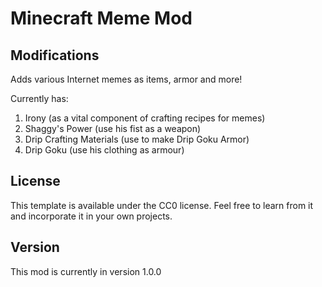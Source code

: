 # Minecraft Meme Mod

## Modifications

Adds various Internet memes as items, armor and more!

Currently has:
1. Irony (as a vital component of crafting recipes for memes)
2. Shaggy's Power (use his fist as a weapon)
3. Drip Crafting Materials (use to make Drip Goku Armor)
4. Drip Goku (use his clothing as armour)

## License

This template is available under the CC0 license. Feel free to learn from it and incorporate it in your own projects.

## Version

This mod is currently in version 1.0.0
